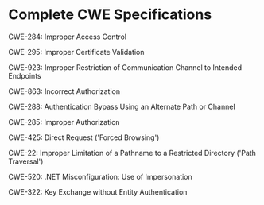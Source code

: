 

# Complete CWE Specifications

CWE-284: Improper Access Control

CWE-295: Improper Certificate Validation

CWE-923: Improper Restriction of Communication Channel to Intended Endpoints

CWE-863: Incorrect Authorization

CWE-288: Authentication Bypass Using an Alternate Path or Channel

CWE-285: Improper Authorization

CWE-425: Direct Request ('Forced Browsing')

CWE-22: Improper Limitation of a Pathname to a Restricted Directory ('Path Traversal')

CWE-520: .NET Misconfiguration: Use of Impersonation

CWE-322: Key Exchange without Entity Authentication